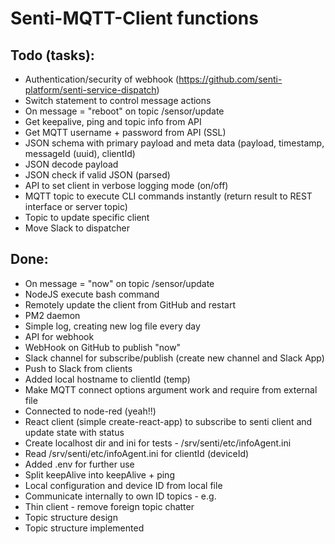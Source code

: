 # Senti-MQTT-Client functions

## Todo (tasks):
- Authentication/security of webhook (https://github.com/senti-platform/senti-service-dispatch)
- Switch statement to control message actions 
- On message = "reboot" on topic /sensor/update
- Get keepalive, ping and topic info from API
- Get MQTT username + password from API (SSL)
- JSON schema with primary payload and meta data (payload, timestamp, messageId (uuid), clientId)
- JSON decode payload
- JSON check if valid JSON (parsed)
- API to set client in verbose logging mode (on/off)
- MQTT topic to execute CLI commands instantly (return result to REST interface or server topic)
- Topic to update specific client 
- Move Slack to dispatcher

## Done:
- On message = "now" on topic /sensor/update
- NodeJS execute bash command
- Remotely update the client from GitHub and restart
- PM2 daemon 
- Simple log, creating new log file every day
- API for webhook
- WebHook on GitHub to publish "now"
- Slack channel for subscribe/publish (create new channel and Slack App)
- Push to Slack from clients
- Added local hostname to clientId (temp)
- Make MQTT connect options argument work and require from external file
- Connected to node-red (yeah!!)
- React client (simple create-react-app) to subscribe to senti client and update state with status
- Create localhost dir and ini for tests - /srv/senti/etc/infoAgent.ini
- Read /srv/senti/etc/infoAgent.ini for clientId (deviceId)
- Added .env for further use
- Split keepAlive into keepAlive + ping
- Local configuration and device ID from local file
- Communicate internally to own ID topics - e.g. 
- Thin client - remove foreign topic chatter
- Topic structure design
- Topic structure implemented
